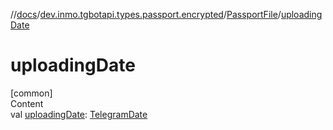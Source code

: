 //[docs](../../../index.md)/[dev.inmo.tgbotapi.types.passport.encrypted](../index.md)/[PassportFile](index.md)/[uploadingDate](uploading-date.md)



# uploadingDate  
[common]  
Content  
val [uploadingDate](uploading-date.md): [TelegramDate](../../dev.inmo.tgbotapi.types/-telegram-date/index.md)  



